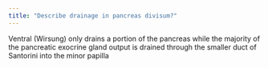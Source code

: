 ```yaml
---
title: "Describe drainage in pancreas divisum?"
---
```

Ventral (Wirsung) only drains a portion of the pancreas while the majority of the pancreatic exocrine gland output is drained through the smaller duct of Santorini into the minor papilla

